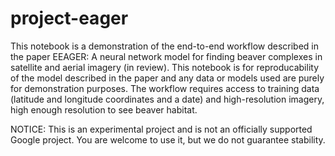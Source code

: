 # project-eager

This notebook is a demonstration of the end-to-end workflow described in the paper 
EEAGER: A neural network model for finding beaver complexes in satellite and aerial imagery (in review). 
This notebook is for reproducability of the model described in the paper and any data or models used are purely for demonstration purposes. 
The workflow requires access to training data (latitude and longitude coordinates and a date) and high-resolution imagery, 
high enough resolution to see beaver habitat.

NOTICE: This is an experimental project and is not an officially supported Google project. 
You are welcome to use it, but we do not guarantee stability.
